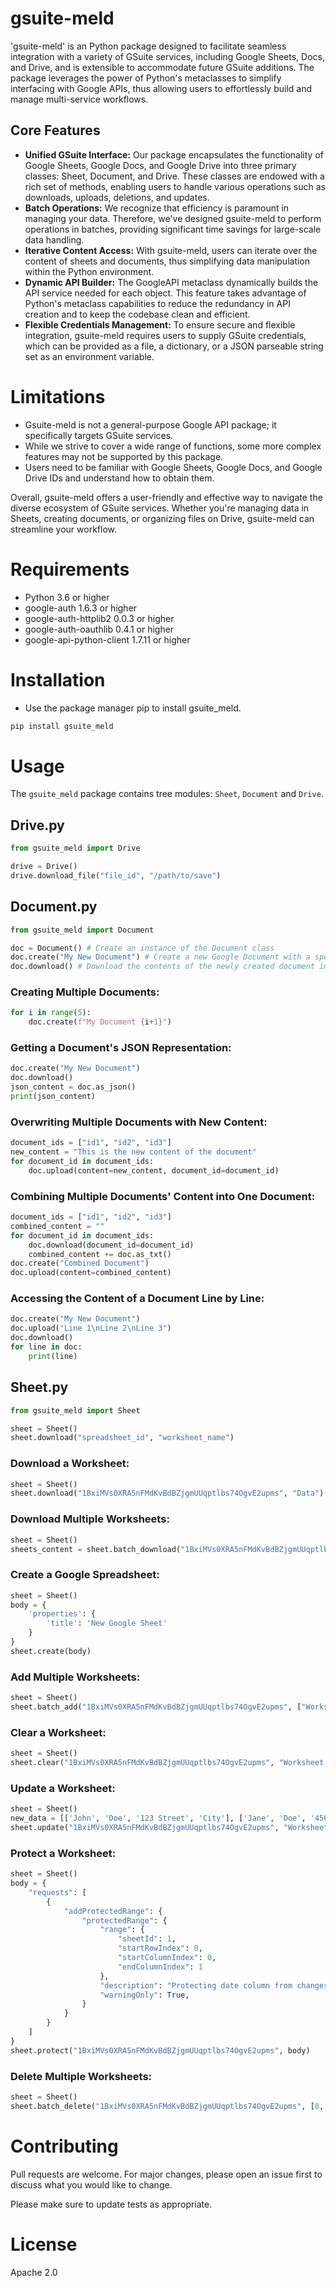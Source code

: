 # gsuite-meld
'gsuite-meld' is an Python package designed to facilitate seamless integration with a variety of GSuite services, 
including Google Sheets, Docs, and Drive, and is extensible to accommodate future GSuite additions. 
The package leverages the power of Python's metaclasses to simplify interfacing with Google APIs, 
thus allowing users to effortlessly build and manage multi-service workflows.

## Core Features
- **Unified GSuite Interface:** Our package encapsulates the functionality of Google Sheets, Google Docs, and Google Drive into three primary classes: Sheet, Document, and Drive. These classes are endowed with a rich set of methods, enabling users to handle various operations such as downloads, uploads, deletions, and updates.
- **Batch Operations:** We recognize that efficiency is paramount in managing your data. Therefore, we've designed gsuite-meld to perform operations in batches, providing significant time savings for large-scale data handling.
- **Iterative Content Access:** With gsuite-meld, users can iterate over the content of sheets and documents, thus simplifying data manipulation within the Python environment.
- **Dynamic API Builder:** The GoogleAPI metaclass dynamically builds the API service needed for each object. This feature takes advantage of Python's metaclass capabilities to reduce the redundancy in API creation and to keep the codebase clean and efficient.
- **Flexible Credentials Management:** To ensure secure and flexible integration, gsuite-meld requires users to supply GSuite credentials, which can be provided as a file, a dictionary, or a JSON parseable string set as an environment variable.

# Limitations
- Gsuite-meld is not a general-purpose Google API package; it specifically targets GSuite services.
- While we strive to cover a wide range of functions, some more complex features may not be supported by this package.
- Users need to be familiar with Google Sheets, Google Docs, and Google Drive IDs and understand how to obtain them.

Overall, gsuite-meld offers a user-friendly and effective way to navigate the diverse ecosystem of GSuite services. Whether you're managing data in Sheets, creating documents, or organizing files on Drive, gsuite-meld can streamline your workflow.

# Requirements
- Python 3.6 or higher
- google-auth 1.6.3 or higher
- google-auth-httplib2 0.0.3 or higher
- google-auth-oauthlib 0.4.1 or higher
- google-api-python-client 1.7.11 or higher

# Installation
- Use the package manager pip to install gsuite_meld.

```bash
pip install gsuite_meld
```

# Usage
The `gsuite_meld` package contains tree modules: `Sheet`, `Document` and `Drive`.

## Drive.py
```python
from gsuite_meld import Drive

drive = Drive()
drive.download_file("file_id", "/path/to/save")
```

## Document.py
```python
from gsuite_meld import Document

doc = Document() # Create an instance of the Document class
doc.create("My New Document") # Create a new Google Document with a specified name
doc.download() # Download the contents of the newly created document into memory
```

### Creating Multiple Documents:
```python
for i in range(5):
    doc.create(f"My Document {i+1}")
```

### Getting a Document's JSON Representation:
```python
doc.create("My New Document")
doc.download()
json_content = doc.as_json()
print(json_content)
```

### Overwriting Multiple Documents with New Content:
```python
document_ids = ["id1", "id2", "id3"]
new_content = "This is the new content of the document"
for document_id in document_ids:
    doc.upload(content=new_content, document_id=document_id)
```

### Combining Multiple Documents' Content into One Document:
```python
document_ids = ["id1", "id2", "id3"]
combined_content = ""
for document_id in document_ids:
    doc.download(document_id=document_id)
    combined_content += doc.as_txt()
doc.create("Combined Document")
doc.upload(content=combined_content)
```

### Accessing the Content of a Document Line by Line:
```python
doc.create("My New Document")
doc.upload("Line 1\nLine 2\nLine 3")
doc.download()
for line in doc:
    print(line)
```

## Sheet.py
```python
from gsuite_meld import Sheet

sheet = Sheet()
sheet.download("spreadsheet_id", "worksheet_name")
```

### Download a Worksheet:
```python
sheet = Sheet()
sheet.download("1BxiMVs0XRA5nFMdKvBdBZjgmUUqptlbs74OgvE2upms", "Data")
```

### Download Multiple Worksheets:
```python
sheet = Sheet()
sheets_content = sheet.batch_download("1BxiMVs0XRA5nFMdKvBdBZjgmUUqptlbs74OgvE2upms", ["Data", "Description"])
```

### Create a Google Spreadsheet:
```python
sheet = Sheet()
body = {
    'properties': {
        'title': 'New Google Sheet'
    }
}
sheet.create(body)
```

### Add Multiple Worksheets:
```python
sheet = Sheet()
sheet.batch_add("1BxiMVs0XRA5nFMdKvBdBZjgmUUqptlbs74OgvE2upms", ["Worksheet 1", "Worksheet 2"])
```

### Clear a Worksheet:
```python
sheet = Sheet()
sheet.clear("1BxiMVs0XRA5nFMdKvBdBZjgmUUqptlbs74OgvE2upms", "Worksheet 1")
```

### Update a Worksheet:
```python
sheet = Sheet()
new_data = [['John', 'Doe', '123 Street', 'City'], ['Jane', 'Doe', '456 Street', 'City']]
sheet.update("1BxiMVs0XRA5nFMdKvBdBZjgmUUqptlbs74OgvE2upms", "Worksheet 1", new_data)
```

### Protect a Worksheet:
```python
sheet = Sheet()
body = {
    "requests": [
        {
            "addProtectedRange": {
                "protectedRange": {
                    "range": {
                        "sheetId": 1,
                        "startRowIndex": 0,
                        "startColumnIndex": 0,
                        "endColumnIndex": 1
                    },
                    "description": "Protecting date column from changes.",
                    "warningOnly": True,
                }
            }
        }
    ]
}
sheet.protect("1BxiMVs0XRA5nFMdKvBdBZjgmUUqptlbs74OgvE2upms", body)
```

### Delete Multiple Worksheets:
```python
sheet = Sheet()
sheet.batch_delete("1BxiMVs0XRA5nFMdKvBdBZjgmUUqptlbs74OgvE2upms", [0, 1])
```

# Contributing
Pull requests are welcome. For major changes, please open an issue first to discuss what you would like to change.

Please make sure to update tests as appropriate.

# License
Apache 2.0